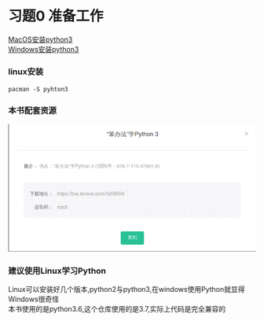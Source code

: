 # 习题0 准备工作
[MacOS安装python3](https://www.bilibili.com/video/av79335252?p=1)<br>
[Windows安装python3](https://www.bilibili.com/video/av79335252?p=2)

### linux安装
```
pacman -S pyhton3
```
### 本书配套资源
![配套资源.png](配套资源.png)

### 建议使用Linux学习Python
Linux可以安装好几个版本,python2与python3,在windows使用Python就显得Windows很奇怪<br>
本书使用的是python3.6,这个仓库使用的是3.7,实际上代码是完全兼容的